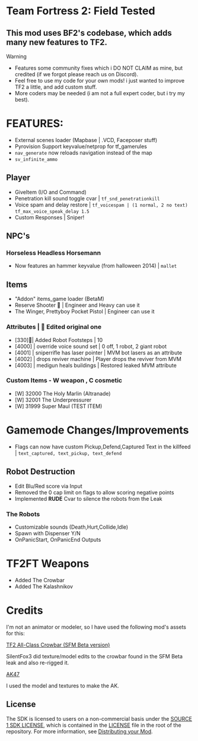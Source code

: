 # Team Fortress 2: Field Tested
## This mod uses BF2's codebase, which adds many new features to TF2.

> [!WARNING]
> - Features some community fixes which i DO NOT CLAIM as mine, but credited (if we forgot please reach us on Discord).
> - Feel free to use my code for your own mods! i just wanted to improve TF2 a little, and add custom stuff.
> - More coders may be needed (i am not a full expert coder, but i try my best).

# FEATURES:
- External scenes loader  (Mapbase | .VCD, Faceposer stuff)
- Pyrovision Support keyvalue/netprop for tf_gamerules 
- ```nav_generate``` now reloads navigation instead of the map 
- ```sv_infinite_ammo```
## Player
- GiveItem (I/O and Command)
- Penetration kill sound toggle cvar | ```tf_snd_penetrationkill```
- Voice spam and delay restore | ```tf_voicespam | (1 normal, 2 no text)``` ```tf_max_voice_speak_delay 1.5```
- Custom Responses | Sniper!
## NPC's
### Horseless Headless Horsemann
- Now features an hammer keyvalue (from halloween 2014) | ```mallet```
## Items
- "Addon" items_game loader (BetaM)
- Reserve Shooter 🔧 | Engineer and Heavy can use it
- The Winger, Prettyboy Pocket Pistol | Engineer can use it
### Attributes | 🔧 Edited original one
- [330]🔧| Added Robot Footsteps | 10
- [4000] | override voice sound set | 0 off, 1 robot, 2 giant robot
- [4001] | sniperrifle has laser pointer | MVM bot lasers as an attribute
- [4002] | drops reviver machine | Player drops the reviver from MVM
- [4003] | medigun heals buildings | Restored leaked MVM attribute
### Custom Items - W weapon , C cosmetic
- [W] 32000 The Holy Marlin (Altranade)
- [W] 32001 The Underpressurer
- [W] 31999 Super Maul (TEST ITEM)
# Gamemode Changes/Improvements
- Flags can now have custom Pickup,Defend,Captured Text in the killfeed | ```text_captured, text_pickup, text_defend```
## Robot Destruction
- Edit Blu/Red score via Input
- Removed the 0 cap limit on flags to allow scoring negative points
- Implemented **RUDE** Cvar to silence the robots from the Leak
### The Robots
- Customizable sounds (Death,Hurt,Collide,Idle)
- Spawn with Dispenser Y/N
- OnPanicStart, OnPanicEnd Outputs
# TF2FT Weapons
- Added The Crowbar
- Added The Kalashnikov

# Credits

I'm not an animator or modeler, so I have used the following mod's assets for this:

[TF2 All-Class Crowbar (SFM Beta version)](https://gamebanana.com/mods/198771)

SilentFox3 did texture/model edits to the crowbar found in the SFM Beta leak and also re-rigged it.

[AK47](https://gamebanana.com/mods/197796)

I used the model and textures to make the AK.

## License
The SDK is licensed to users on a non-commercial basis under the [SOURCE 1 SDK LICENSE](LICENSE), which is contained in the [LICENSE](LICENSE) file in the root of the repository.
For more information, see [Distributing your Mod](#markdown-header-distributing-your-mod).
